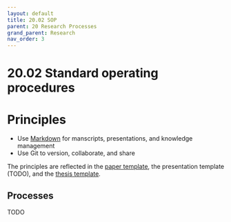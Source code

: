 ```yaml
---
layout: default
title: 20.02 SOP
parent: 20 Research Processes
grand_parent: Research
nav_order: 3
---
```


# 20.02 Standard operating procedures

# Principles

- Use [Markdown](../../10-lab/10_processes/10.07.markdown.html) for manscripts, presentations, and knowledge management
- Use Git to version, collaborate, and share

The principles are reflected in the [paper template](20.20.paper-templates.html), the presentation template (TODO), and the [thesis template](https://github.com/digital-work-lab/thesis-template).

## Processes

TODO

<!--
- Research data management, reproducibility (but check with the team befor publishing data - make sure confidential data is protected)
-->
